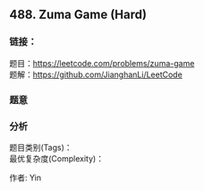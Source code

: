 ## 488. Zuma Game (Hard)

### **链接**：
题目：https://leetcode.com/problems/zuma-game  
题解：https://github.com/JianghanLi/LeetCode

### **题意**



### **分析**  
题目类别(Tags)：  
最优复杂度(Complexity)：  



作者: Yin
